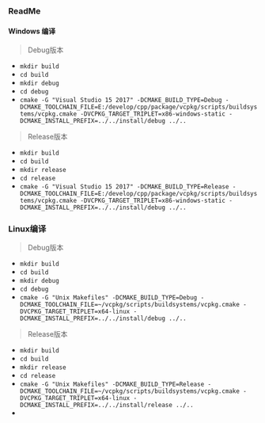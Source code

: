 ### ReadMe
#### Windows 编译
> Debug版本
- `mkdir build` 
- `cd build` 
- `mkdir debug` 
- `cd debug`
- `cmake -G "Visual Studio 15 2017" -DCMAKE_BUILD_TYPE=Debug -DCMAKE_TOOLCHAIN_FILE=E:/develop/cpp/package/vcpkg/scripts/buildsystems/vcpkg.cmake -DVCPKG_TARGET_TRIPLET=x86-windows-static -DCMAKE_INSTALL_PREFIX=../../install/debug ../..`

> Release版本
- `mkdir build` 
- `cd build` 
- `mkdir release` 
- `cd release`
- `cmake -G "Visual Studio 15 2017" -DCMAKE_BUILD_TYPE=Release -DCMAKE_TOOLCHAIN_FILE=E:/develop/cpp/package/vcpkg/scripts/buildsystems/vcpkg.cmake -DVCPKG_TARGET_TRIPLET=x86-windows-static -DCMAKE_INSTALL_PREFIX=../../install/debug ../..`


### Linux编译
> Debug版本
- `mkdir build` 
- `cd build` 
- `mkdir debug` 
- `cd debug`
- `cmake -G "Unix Makefiles" -DCMAKE_BUILD_TYPE=Debug -DCMAKE_TOOLCHAIN_FILE=~/vcpkg/scripts/buildsystems/vcpkg.cmake -DVCPKG_TARGET_TRIPLET=x64-linux -DCMAKE_INSTALL_PREFIX=../../install/debug ../..`

> Release版本
- `mkdir build` 
- `cd build` 
- `mkdir release` 
- `cd release`
- `cmake -G "Unix Makefiles" -DCMAKE_BUILD_TYPE=Release -DCMAKE_TOOLCHAIN_FILE=~/vcpkg/scripts/buildsystems/vcpkg.cmake -DVCPKG_TARGET_TRIPLET=x64-linux -DCMAKE_INSTALL_PREFIX=../../install/release ../..`
- 